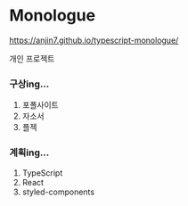 # Monologue

https://anjin7.github.io/typescript-monologue/

개인 프로젝트

### 구상ing...

1. 포폴사이트
2. 자소서
3. 플젝

### 계획ing...

1. TypeScript
2. React
3. styled-components
